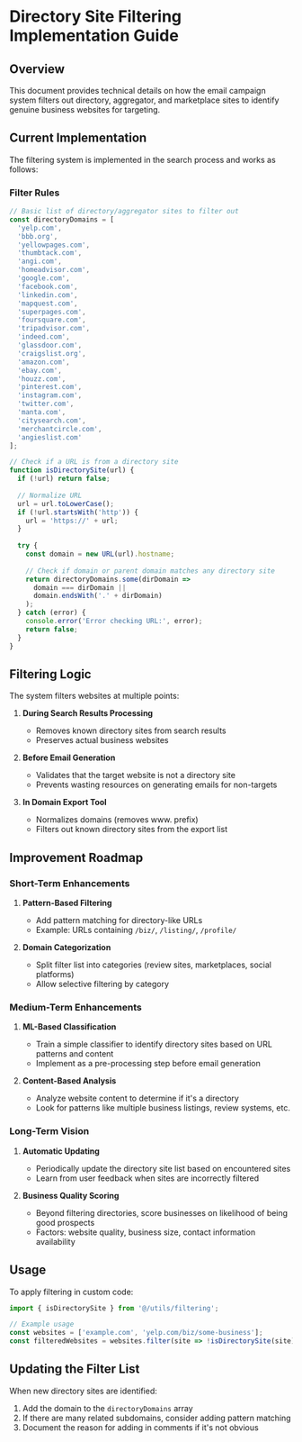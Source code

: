 # Directory Site Filtering Implementation Guide

## Overview

This document provides technical details on how the email campaign system filters out directory, aggregator, and marketplace sites to identify genuine business websites for targeting.

## Current Implementation

The filtering system is implemented in the search process and works as follows:

### Filter Rules

```javascript
// Basic list of directory/aggregator sites to filter out
const directoryDomains = [
  'yelp.com',
  'bbb.org',
  'yellowpages.com',
  'thumbtack.com',
  'angi.com',
  'homeadvisor.com',
  'google.com',
  'facebook.com',
  'linkedin.com',
  'mapquest.com',
  'superpages.com',
  'foursquare.com',
  'tripadvisor.com',
  'indeed.com',
  'glassdoor.com',
  'craigslist.org',
  'amazon.com',
  'ebay.com',
  'houzz.com',
  'pinterest.com',
  'instagram.com',
  'twitter.com',
  'manta.com',
  'citysearch.com',
  'merchantcircle.com',
  'angieslist.com'
];

// Check if a URL is from a directory site
function isDirectorySite(url) {
  if (!url) return false;
  
  // Normalize URL
  url = url.toLowerCase();
  if (!url.startsWith('http')) {
    url = 'https://' + url;
  }
  
  try {
    const domain = new URL(url).hostname;
    
    // Check if domain or parent domain matches any directory site
    return directoryDomains.some(dirDomain => 
      domain === dirDomain || 
      domain.endsWith('.' + dirDomain)
    );
  } catch (error) {
    console.error('Error checking URL:', error);
    return false;
  }
}
```

## Filtering Logic

The system filters websites at multiple points:

1. **During Search Results Processing**
   - Removes known directory sites from search results
   - Preserves actual business websites

2. **Before Email Generation**
   - Validates that the target website is not a directory site
   - Prevents wasting resources on generating emails for non-targets

3. **In Domain Export Tool**
   - Normalizes domains (removes www. prefix)
   - Filters out known directory sites from the export list

## Improvement Roadmap

### Short-Term Enhancements

1. **Pattern-Based Filtering**
   - Add pattern matching for directory-like URLs
   - Example: URLs containing `/biz/`, `/listing/`, `/profile/`

2. **Domain Categorization**
   - Split filter list into categories (review sites, marketplaces, social platforms)
   - Allow selective filtering by category

### Medium-Term Enhancements

1. **ML-Based Classification**
   - Train a simple classifier to identify directory sites based on URL patterns and content
   - Implement as a pre-processing step before email generation

2. **Content-Based Analysis**
   - Analyze website content to determine if it's a directory
   - Look for patterns like multiple business listings, review systems, etc.

### Long-Term Vision

1. **Automatic Updating**
   - Periodically update the directory site list based on encountered sites
   - Learn from user feedback when sites are incorrectly filtered

2. **Business Quality Scoring**
   - Beyond filtering directories, score businesses on likelihood of being good prospects
   - Factors: website quality, business size, contact information availability

## Usage

To apply filtering in custom code:

```javascript
import { isDirectorySite } from '@/utils/filtering';

// Example usage
const websites = ['example.com', 'yelp.com/biz/some-business'];
const filteredWebsites = websites.filter(site => !isDirectorySite(site));
```

## Updating the Filter List

When new directory sites are identified:

1. Add the domain to the `directoryDomains` array
2. If there are many related subdomains, consider adding pattern matching
3. Document the reason for adding in comments if it's not obvious
